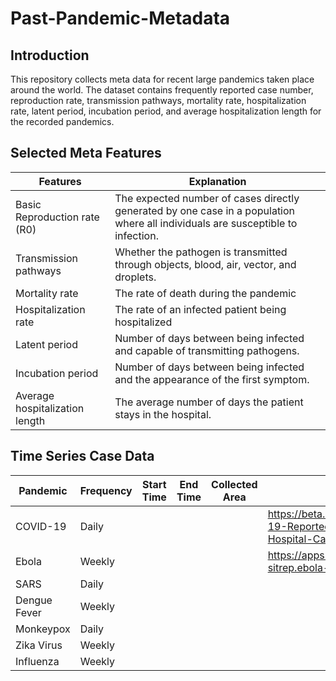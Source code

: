 # Past-Pandemic-Metadata

## Introduction
This repository collects meta data for recent large pandemics taken place around the world. The dataset contains frequently reported case number, reproduction rate, transmission pathways, mortality rate, hospitalization rate, latent period, incubation period, and average hospitalization length for the recorded pandemics. 

## Selected Meta Features
| Features | Explanation |
| --- | --- |
| Basic Reproduction rate (R0) | The expected number of cases directly generated by one case in a population where all individuals are susceptible to infection.
| Transmission pathways | Whether the pathogen is transmitted through objects, blood, air, vector, and droplets. 
| Mortality rate | The rate of death during the pandemic
| Hospitalization rate | The rate of an infected patient being hospitalized
| Latent period | Number of days between being infected and capable of transmitting pathogens. 
| Incubation period | Number of days between being infected and the appearance of the first symptom.
| Average hospitalization length | The average number of days the patient stays in the hospital.

## Time Series Case Data
| Pandemic | Frequency | Start Time | End Time | Collected Area | Data Source |
| --- | --- | --- | --- | --- | --- |
| COVID-19 | Daily | | | | https://beta.healthdata.gov/Hospital/COVID-19-Reported-Patient-Impact-and-Hospital-Capa/g62h-syeh  |
| Ebola | Weekly | | | | https://apps.who.int/gho/data/view.ebola-sitrep.ebola-summary-latest?lang=en |
| SARS | Daily
| Dengue Fever | Weekly
| Monkeypox | Daily
| Zika Virus | Weekly
| Influenza | Weekly
